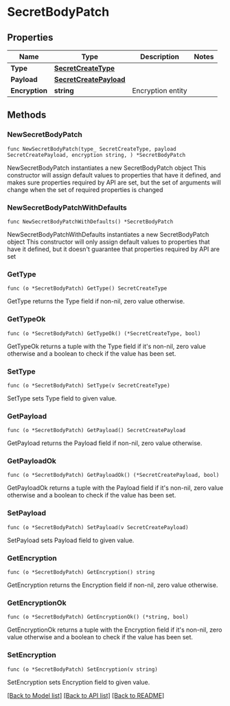 # SecretBodyPatch

## Properties

Name | Type | Description | Notes
------------ | ------------- | ------------- | -------------
**Type** | [**SecretCreateType**](SecretCreateType.md) |  | 
**Payload** | [**SecretCreatePayload**](SecretCreatePayload.md) |  | 
**Encryption** | **string** | Encryption entity | 

## Methods

### NewSecretBodyPatch

`func NewSecretBodyPatch(type_ SecretCreateType, payload SecretCreatePayload, encryption string, ) *SecretBodyPatch`

NewSecretBodyPatch instantiates a new SecretBodyPatch object
This constructor will assign default values to properties that have it defined,
and makes sure properties required by API are set, but the set of arguments
will change when the set of required properties is changed

### NewSecretBodyPatchWithDefaults

`func NewSecretBodyPatchWithDefaults() *SecretBodyPatch`

NewSecretBodyPatchWithDefaults instantiates a new SecretBodyPatch object
This constructor will only assign default values to properties that have it defined,
but it doesn't guarantee that properties required by API are set

### GetType

`func (o *SecretBodyPatch) GetType() SecretCreateType`

GetType returns the Type field if non-nil, zero value otherwise.

### GetTypeOk

`func (o *SecretBodyPatch) GetTypeOk() (*SecretCreateType, bool)`

GetTypeOk returns a tuple with the Type field if it's non-nil, zero value otherwise
and a boolean to check if the value has been set.

### SetType

`func (o *SecretBodyPatch) SetType(v SecretCreateType)`

SetType sets Type field to given value.


### GetPayload

`func (o *SecretBodyPatch) GetPayload() SecretCreatePayload`

GetPayload returns the Payload field if non-nil, zero value otherwise.

### GetPayloadOk

`func (o *SecretBodyPatch) GetPayloadOk() (*SecretCreatePayload, bool)`

GetPayloadOk returns a tuple with the Payload field if it's non-nil, zero value otherwise
and a boolean to check if the value has been set.

### SetPayload

`func (o *SecretBodyPatch) SetPayload(v SecretCreatePayload)`

SetPayload sets Payload field to given value.


### GetEncryption

`func (o *SecretBodyPatch) GetEncryption() string`

GetEncryption returns the Encryption field if non-nil, zero value otherwise.

### GetEncryptionOk

`func (o *SecretBodyPatch) GetEncryptionOk() (*string, bool)`

GetEncryptionOk returns a tuple with the Encryption field if it's non-nil, zero value otherwise
and a boolean to check if the value has been set.

### SetEncryption

`func (o *SecretBodyPatch) SetEncryption(v string)`

SetEncryption sets Encryption field to given value.



[[Back to Model list]](../README.md#documentation-for-models) [[Back to API list]](../README.md#documentation-for-api-endpoints) [[Back to README]](../README.md)



